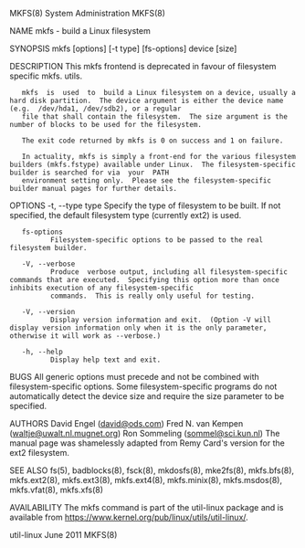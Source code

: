 MKFS(8)                                                                           System Administration                                                                           MKFS(8)

NAME
       mkfs - build a Linux filesystem

SYNOPSIS
       mkfs [options] [-t type] [fs-options] device [size]

DESCRIPTION
       This mkfs frontend is deprecated in favour of filesystem specific mkfs.<type> utils.

       mkfs  is  used  to  build a Linux filesystem on a device, usually a hard disk partition.  The device argument is either the device name (e.g.  /dev/hda1, /dev/sdb2), or a regular
       file that shall contain the filesystem.  The size argument is the number of blocks to be used for the filesystem.

       The exit code returned by mkfs is 0 on success and 1 on failure.

       In actuality, mkfs is simply a front-end for the various filesystem builders (mkfs.fstype) available under Linux.  The filesystem-specific builder is searched for via  your  PATH
       environment setting only.  Please see the filesystem-specific builder manual pages for further details.

OPTIONS
       -t, --type type
              Specify the type of filesystem to be built.  If not specified, the default filesystem type (currently ext2) is used.

       fs-options
              Filesystem-specific options to be passed to the real filesystem builder.

       -V, --verbose
              Produce  verbose output, including all filesystem-specific commands that are executed.  Specifying this option more than once inhibits execution of any filesystem-specific
              commands.  This is really only useful for testing.

       -V, --version
              Display version information and exit.  (Option -V will display version information only when it is the only parameter, otherwise it will work as --verbose.)

       -h, --help
              Display help text and exit.

BUGS
       All generic options must precede and not be combined with filesystem-specific options.  Some filesystem-specific programs do not automatically detect the device size and  require
       the size parameter to be specified.

AUTHORS
       David Engel (david@ods.com)
       Fred N. van Kempen (waltje@uwalt.nl.mugnet.org)
       Ron Sommeling (sommel@sci.kun.nl)
       The manual page was shamelessly adapted from Remy Card's version for the ext2 filesystem.

SEE ALSO
       fs(5), badblocks(8), fsck(8), mkdosfs(8), mke2fs(8), mkfs.bfs(8), mkfs.ext2(8), mkfs.ext3(8), mkfs.ext4(8), mkfs.minix(8), mkfs.msdos(8), mkfs.vfat(8), mkfs.xfs(8)

AVAILABILITY
       The mkfs command is part of the util-linux package and is available from https://www.kernel.org/pub/linux/utils/util-linux/.

util-linux                                                                              June 2011                                                                                 MKFS(8)
